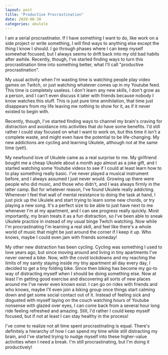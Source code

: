 ```yaml
---
layout: post
title: "Productive Procrastination"
date: 2020-08-30
categories: ukulele
---
```


I am a serial procrastinator. If I have something I want to do, like work on a side project or write something, I will find ways to anything else except the thing I know I should. I go through phases where I can keep myself somewhat focused, but I always seems to drift back into my old bad habits after awhile. Recently, though, I've started finding ways to turn this procrastination time into something better, what I'll call "productive procrastination".

My usual activity when I'm wasting time is watching people play video games on Twitch, or just watching whatever comes up in my Youtube feed. This time is completely useless. I don't learn any new skills, I don't grow as a person, and I can't even discuss it later with friends because nobody I know watches this stuff. This is just pure time annihilation, that time just disappears from my life leaving me nothing to show for it, as if it never existed to begin with.

Recently, though, I've started finding ways to channel my brain's craving for distraction and avoidance into activities that _do_ have some benefits. I'd still rather I could stay focused on what I want to work on, but this time it isn't a complete waste, and might even have the potential to be life-changing. My new addictions are cycling and learning Ukulele, although not at the same time (yet!).

My newfound love of Ukulele came as a real surprise to me. My girlfriend bought me a cheap Ukulele about a month ago almost as a joke gift, and I started watching some Youtube videos to see if I could at least learn how to to play something really basic. I've never played a musical instrument before, and I always assumed I just never would. Growing up there were people who did music, and those who didn't, and I was always firmly in the latter camp. But for whatever reason, I've found Ukulele really addicting. Whenever I feel that wall of mental resistance to doing the task at hand, I just pick up the Ukulele and start trying to learn some new chords, or try playing a new song. It's a perfect size to be able to just have next to me whenever I'm at my apartment, and I can see progress really quickly. Most importantly, my brain treats it as a fun distraction, so I've been able to sneak Ukulele practice in instead of my usual binge Twitch watching. Now while I'm procrastinating I'm learning a real skill, and feel like there's a whole world of music that might be just around the corner if I keep it up. Who knows, maybe I could even jam with friends someday!

My other new distraction has been cycling. Cycling was something I used to love years ago, but since moving around and living in tiny apartments I've never owned a bike. Now, with the covid lockdowns and my reaching the limits of my sanity staying inside my tiny apartment all day every day, I decided to get a tiny folding bike. Since then biking has become my go-to way of distracting myself when I should be doing something else. Now at least I'm getting good exercise and discovering all sorts of new places around me I've never even known exist. I can go on rides with friends and who knows, maybe I'll even join a biking group once things start calming down and get some social contact out of it. Instead of feeling sick and disgusted with myself laying on the couch watching hours of Youtube nonsense with glazed over eyes, I can come back from a several hour long ride feeling refreshed and amazing. Still, I'd rather I could keep myself focused, but if not at least I can stay healthy in the process!

I've come to realize not all time spent procrastinating is equal. There's definitely a hierarchy of how I can spend my time while still distracting my brain, and I've started trying to nudge myself into these higher-value activities when I need a break. I'm still procrastinating, but I'm doing it productively!
